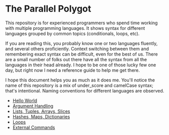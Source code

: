# The Parallel Polygot

This repository is for experienced programmers who spend time working with multiple programming languages. It shows syntax for different languages grouped by common topics (conditionals, loops, etc).

If you are reading this, you probably know one or two languages fluently, and several others proficiently. Context switching between them and remembering exact syntax can be difficult, even for the best of us. There are a small number of folks out there have all the syntax from all the languages in their head already. I hope to be one of those lucky few one day, but right now I need a reference guide to help me get there.

I hope this document helps you as much as it does me. You'll notice the name of this repository is a mix of under_score and camelCase syntax; that's intentional. Naming conventions for different languages are observed.

* [Hello World](/helloworld)
* [Argument Handling](/argv)
* [Lists, Tuples, Arrays, Slices](/lists_arrays_slices)
* [Hashes, Maps, Dictionaries](/hashes_maps_dictionaries)
* [Loops](/loops)
* [External Commands](/external_commands)
